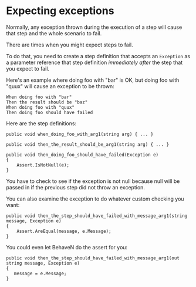 # Expecting exceptions #

Normally, any exception thrown during the execution of a step will cause that step and the whole scenario to fail.

There are times when you might expect steps to fail.

To do that, you need to create a step definition that accepts an `Exception` as a parameter reference that step definition _immediately after_ the step that you expect to fail.

Here's an example where doing foo with "bar" is OK, but doing foo with "quux" will cause an exception to be thrown:

```
When doing foo with "bar"
Then the result should be "baz"
When doing foo with "quux"
Then doing foo should have failed
```

Here are the step definitions:

```
public void when_doing_foo_with_arg1(string arg) { ... }

public void then_the_result_should_be_arg1(string arg) { ... }

public void then_doing_foo_should_have_failed(Exception e)
{
    Assert.IsNotNull(e);
}
```

You have to check to see if the exception is not null because null will be passed in if the previous step did not throw an exception.

You can also examine the exception to do whatever custom checking you want:

```
public void then_the_step_should_have_failed_with_message_arg1(string message, Exception e)
{
    Assert.AreEqual(message, e.Message);
}
```

You could even let BehaveN do the assert for you:


```
public void then_the_step_should_have_failed_with_message_arg1(out string message, Exception e)
{
   message = e.Message;
}
```